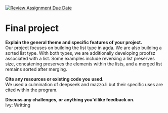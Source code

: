 [![Review Assignment Due Date](https://classroom.github.com/assets/deadline-readme-button-22041afd0340ce965d47ae6ef1cefeee28c7c493a6346c4f15d667ab976d596c.svg)](https://classroom.github.com/a/dPwN1w3S)
# Final project

**Explain the general theme and specific features of your project.**
<br> Our project focuses on building the list type in agda. We are also building a sorted list type. 
With both types, we are additionally developing proofsz associated with a list. Some examples include reversing a list preserves size, concatening preserves the elements within the lists, and a merged list remains sorted after merging.


**Cite any resources or existing code you used.**
<br> We used a culmination of deepseek and mazzo.li but their specific uses are cited within the program.


**Discuss any challenges, or anything you'd like feedback on.**
<br> Ivy: Writting 


